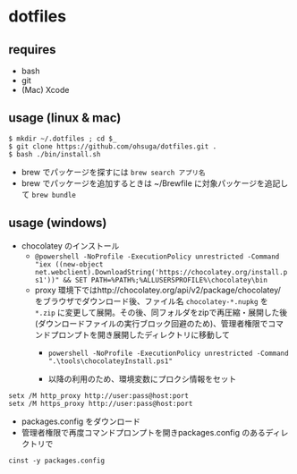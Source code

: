 # dotfiles

## requires

- bash
- git
- (Mac) Xcode

## usage (linux & mac)

```
$ mkdir ~/.dotfiles ; cd $_
$ git clone https://github.com/ohsuga/dotfiles.git .
$ bash ./bin/install.sh
```
- brew でパッケージを探すには `brew search アプリ名`
- brew でパッケージを追加するときは ~/Brewfile に対象パッケージを追記して `brew bundle`

## usage (windows)

- chocolatey のインストール
  - `@powershell -NoProfile -ExecutionPolicy unrestricted -Command "iex ((new-object net.webclient).DownloadString('https://chocolatey.org/install.ps1'))" && SET PATH=%PATH%;%ALLUSERSPROFILE%\chocolatey\bin`
  - proxy 環境下ではhttp://chocolatey.org/api/v2/package/chocolatey/ をブラウザでダウンロード後、ファイル名 `chocolatey-*.nupkg` を `*.zip` に変更して展開。その後、同フォルダをzipで再圧縮・展開した後(ダウンロードファイルの実行ブロック回避のため)、管理者権限でコマンドプロンプトを開き展開したディレクトリに移動して
    - `powershell -NoProfile -ExecutionPolicy unrestricted -Command ".\tools\chocolateyInstall.ps1"`

    - 以降の利用のため、環境変数にプロクシ情報をセット

```
setx /M http_proxy http://user:pass@host:port
setx /M https_proxy http://user:pass@host:port
```
  - packages.config をダウンロード
  - 管理者権限で再度コマンドプロンプトを開きpackages.config のあるディレクトリで
```
cinst -y packages.config
```
